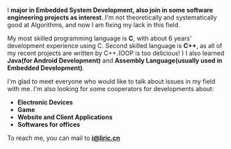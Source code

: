 <!--
**liricliu/liricliu** is a ✨ _special_ ✨ repository because its `README.md` (this file) appears on your GitHub profile.

Here are some ideas to get you started:

- 🔭 I’m currently working on ...
- 🌱 I’m currently learning ...
- 👯 I’m looking to collaborate on ...
- 🤔 I’m looking for help with ...
- 💬 Ask me about ...
- 📫 How to reach me: ...
- 😄 Pronouns: ...
- ⚡ Fun fact: ...
-->

I **major in Embedded System Development, also join in some software engineering projects as interest**. I'm not theoretically and systematically good at Algorithms, and now I am fixing my lack in this field.

My most skilled programming language is **C**, with about 6 years' development experience using C. Second skilled language is **C++**, as all of my recent projects are written by C++.(OOP is too delicious! ) I also learned **Java(for Android Development)** and **Assembly Language(usually used in Embedded Development)**.

I'm glad to meet everyone who would like to talk about issues in my field with me. I'm also looking for some cooperators for developments about:

 - **Electronic Devices**
 - **Game**
 - **Website and Client Applications**
 - **Softwares for offices**
 
 To reach me, you can mail to **i@liric.cn**
 
